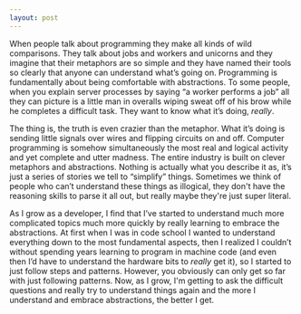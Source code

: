 ```yaml
---
layout: post
---
```


When people talk about programming they make all kinds of wild comparisons.
They talk about jobs and workers and unicorns and they imagine that their metaphors are
so simple and they have named their tools so clearly that anyone can understand what’s
going on. Programming is fundamentally about being comfortable with
abstractions. To some people, when you explain server processes by saying
“a worker performs a job” all they can picture is a little man in overalls wiping
sweat off of his brow while he completes a difficult task. They want to know what
it’s doing, _really_.

The thing is, the truth is even crazier than the metaphor. What it’s doing is
sending little signals over wires and flipping circuits on and off. Computer programming
is somehow simultaneously the most real and logical activity and yet complete and
utter madness. The entire industry is built on clever metaphors and abstractions.
Nothing is actually what you describe it as, it’s just a series of stories we
tell to “simplify” things. Sometimes we think of people who can’t understand these
things as illogical, they don't have the reasoning skills to parse it all out,
but really maybe they're just super literal.

As I grow as a developer, I find that I’ve started to understand much more
complicated topics much more quickly by really learning to embrace the abstractions.
At first when I was in code school I wanted to understand everything down to the most
fundamental aspects, then I realized I couldn’t without spending years learning to
program in machine code (and even then I’d have to understand the hardware bits to _really_ get it),
so I started to just follow steps and patterns.
However, you obviously can only get so far with just following patterns. Now, as I grow,
I'm getting to ask the difficult questions and really try to understand things again and
the more I understand and embrace abstractions, the better I get.
